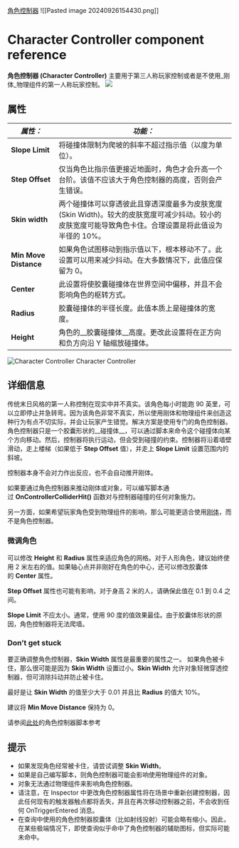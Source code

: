 [角色控制器](file:///D:/Obsidian%20Unity/Unity/Unity%E5%9B%9B%E9%83%A8%E6%9B%B2/Assets/Scripts/Unity%C2%B7%E6%A0%B8%E5%BF%83/%E8%A7%92%E8%89%B2%E6%8E%A7%E5%88%B6%E5%99%A8/Lesson55_%E8%A7%92%E8%89%B2%E6%8E%A7%E5%88%B6%E5%99%A8.cs)
![[Pasted image 20240926154430.png]]
# Character Controller component reference

**角色控制器 (Character Controller)** 主要用于第三人称玩家控制或者是不使用_刚体_物理组件的第一人称玩家控制。
![](https://docs.unity3d.com/cn/current/uploads/Main/Inspector-CharacterController.png)

## 属性

|**_属性：_**|**_功能：_**|
|---|---|
|**Slope Limit**|将碰撞体限制为爬坡的斜率不超过指示值（以度为单位）。|
|**Step Offset**|仅当角色比指示值更接近地面时，角色才会升高一个台阶。该值不应该大于角色控制器的高度，否则会产生错误。|
|**Skin width**|两个碰撞体可以穿透彼此且穿透深度最多为皮肤宽度 (Skin Width)。较大的皮肤宽度可减少抖动。较小的皮肤宽度可能导致角色卡住。合理设置是将此值设为半径的 10%。|
|**Min Move Distance**|如果角色试图移动到指示值以下，根本移动不了。此设置可以用来减少抖动。在大多数情况下，此值应保留为 0。|
|**Center**|此设置将使胶囊碰撞体在世界空间中偏移，并且不会影响角色的枢转方式。|
|**Radius**|胶囊碰撞体的半径长度。此值本质上是碰撞体的宽度。|
|**Height**|角色的__胶囊碰撞体__高度。更改此设置将在正方向和负方向沿 Y 轴缩放碰撞体。|

![Character Controller](https://docs.unity3d.com/cn/current/uploads/Main/CharacterControllerWindow.jpg)
Character Controller

## 详细信息
传统末日风格的第一人称控制在现实中并不真实。该角色每小时能跑 90 英里，可以立即停止并急转弯。因为该角色非常不真实，所以使用刚体和物理组件来创造这种行为有点不切实际，并会让玩家产生错觉。解决方案是使用专门的角色控制器。角色控制器只是一个胶囊形状的__碰撞体__，可以通过脚本来命令这个碰撞体向某个方向移动。然后，控制器将执行运动，但会受到碰撞的约束。控制器将沿着墙壁滑动，走上楼梯（如果低于 **Step Offset** 值），并走上 **Slope Limit** 设置范围内的斜坡。

控制器本身不会对力作出反应，也不会自动推开刚体。

如果要通过角色控制器来推动刚体或对象，可以编写脚本通过 **OnControllerColliderHit()** 函数对与控制器碰撞的任何对象施力。

另一方面，如果希望玩家角色受到物理组件的影响，那么可能更适合使用[刚体](https://docs.unity3d.com/cn/current/Manual/class-Rigidbody.html)，而不是角色控制器。

### 微调角色
可以修改 **Height** 和 **Radius** 属性来适应角色的网格。对于人形角色，建议始终使用 2 米左右的值。如果轴心点并非刚好在角色的中心，还可以修改胶囊体的 **Center** 属性。

**Step Offset** 属性也可能有影响，对于身高 2 米的人，请确保此值在 0.1 到 0.4 之间。

**Slope Limit** 不应太小。通常，使用 90 度的值效果最佳。由于胶囊体形状的原因，角色控制器将无法爬墙。

### Don’t get stuck
要正确调整角色控制器，__Skin Width__ 属性是最重要的属性之一。 如果角色被卡住，那么很可能是因为 **Skin Width** 设置过小。**Skin Width** 允许对象轻微穿透控制器，但可消除抖动并防止被卡住。

最好是让 **Skin Width** 的值至少大于 0.01 并且比 **Radius** 的值大 10%。

建议将 **Min Move Distance** 保持为 0。

请参阅[此处](https://docs.unity3d.com/cn/current/ScriptReference/CharacterController.html)的角色控制器脚本参考

## 提示
- 如果发现角色经常被卡住，请尝试调整 **Skin Width**。
- 如果是自己编写脚本，则角色控制器可能会影响使用物理组件的对象。
- 对象无法通过物理组件来影响角色控制器。
- 请注意，在 Inspector 中更改角色控制器属性将在场景中重新创建控制器，因此任何现有的触发器触点都将丢失，并且在再次移动控制器之前，不会收到任何 OnTriggerEntered 消息。
- 在查询中使用的角色控制器胶囊体（比如射线投射）可能会略有缩小。因此，在某些极端情况下，即使查询似乎命中了角色控制器的辅助图标，但实际可能未命中。